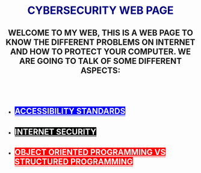 
<h1 style="text-align: center;"><span style="color: #000080;">CYBERSECURITY WEB PAGE</span></h1>
<h2 style="text-align: center;">WELCOME TO MY WEB, THIS IS A WEB PAGE TO KNOW THE DIFFERENT PROBLEMS ON INTERNET AND HOW TO PROTECT YOUR COMPUTER. WE ARE GOING TO TALK OF SOME DIFFERENT ASPECTS:</h2>
<h2>&nbsp;</h2>
<ul>
<li style="text-align: left;">
<h2><span style="background-color: #0000ff; color: #ffffff;"><a style="background-color: #0000ff; color: #ffffff;" href="https://jaimuspl21.github.io/CYBER-SECURITY/Accessibility_standards.html">ACCESSIBILITY STANDARDS</a></span></h2>
</li>
</ul>
<ul>
<li>
<h2><span style="background-color: #000000; color: #ffffff;"><a style="background-color: #000000; color: #ffffff;" href="https://jaimuspl21.github.io/CYBER-SECURITY/Internet_security.html">INTERNET SECURITY</a></span></h2>
</li>
</ul>
<ul>
<li>
<h2><span style="background-color: #ff0000; color: #ffffff;"><a style="background-color: #ff0000; color: #ffffff;" href="https://jaimuspl21.github.io/CYBER-SECURITY/Obj_oriented_programming_vs_structured_programming.html">OBJECT ORIENTED PROGRAMMING VS STRUCTURED PROGRAMMING</a></span></h2>
</li>
</ul>
